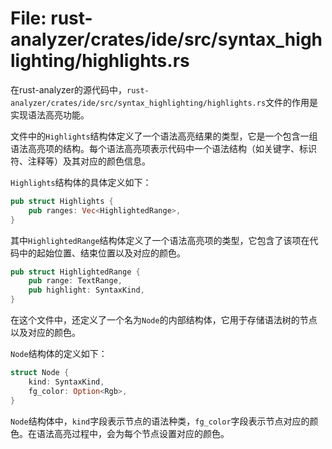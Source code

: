 # File: rust-analyzer/crates/ide/src/syntax_highlighting/highlights.rs

在rust-analyzer的源代码中，`rust-analyzer/crates/ide/src/syntax_highlighting/highlights.rs`文件的作用是实现语法高亮功能。

文件中的`Highlights`结构体定义了一个语法高亮结果的类型，它是一个包含一组语法高亮项的结构。每个语法高亮项表示代码中一个语法结构（如关键字、标识符、注释等）及其对应的颜色信息。

`Highlights`结构体的具体定义如下：

```rust
pub struct Highlights {
    pub ranges: Vec<HighlightedRange>,
}
```

其中`HighlightedRange`结构体定义了一个语法高亮项的类型，它包含了该项在代码中的起始位置、结束位置以及对应的颜色。

```rust
pub struct HighlightedRange {
    pub range: TextRange,
    pub highlight: SyntaxKind,
}
```

在这个文件中，还定义了一个名为`Node`的内部结构体，它用于存储语法树的节点以及对应的颜色。

`Node`结构体的定义如下：

```rust
struct Node {
    kind: SyntaxKind,
    fg_color: Option<Rgb>,
}
```

`Node`结构体中，`kind`字段表示节点的语法种类，`fg_color`字段表示节点对应的颜色。在语法高亮过程中，会为每个节点设置对应的颜色。

